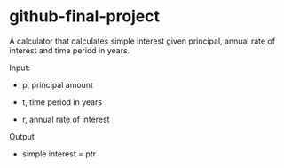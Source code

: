 # github-final-project

A calculator that calculates simple interest given principal, annual rate of interest and time period in years.

Input:

   - p, principal amount
   
   - t, time period in years
   
   - r, annual rate of interest
   
Output

   - simple interest = p*t*r
